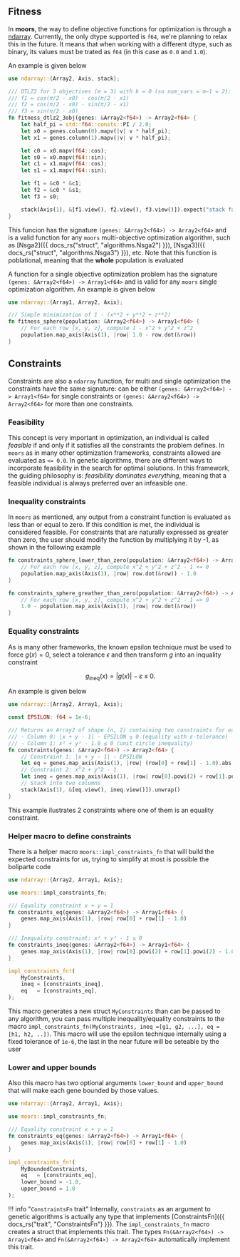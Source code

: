 ## Fitness

In **moors**, the way to define objective functions for optimization is through a [ndarray](https://docs.rs/ndarray/latest/ndarray/). Currently, the only dtype supported is `f64`, we're planning to relax this in the future. It means that when working with a different dtype, such as binary, its values must be trated as `f64` (in this case as `0.0` and `1.0`).

 An example is given below


```Rust
use ndarray::{Array2, Axis, stack};

/// DTLZ2 for 3 objectives (m = 3) with k = 0 (so num_vars = m−1 = 2):
/// f1 = cos(π/2 ⋅ x0) ⋅ cos(π/2 ⋅ x1)
/// f2 = cos(π/2 ⋅ x0) ⋅ sin(π/2 ⋅ x1)
/// f3 = sin(π/2 ⋅ x0)
fn fitness_dtlz2_3obj(genes: &Array2<f64>) -> Array2<f64> {
    let half_pi = std::f64::consts::PI / 2.0;
    let x0 = genes.column(0).mapv(|v| v * half_pi);
    let x1 = genes.column(1).mapv(|v| v * half_pi);

    let c0 = x0.mapv(f64::cos);
    let s0 = x0.mapv(f64::sin);
    let c1 = x1.mapv(f64::cos);
    let s1 = x1.mapv(f64::sin);

    let f1 = &c0 * &c1;
    let f2 = &c0 * &s1;
    let f3 = s0;

    stack(Axis(1), &[f1.view(), f2.view(), f3.view()]).expect("stack failed")
}
```

This funcion has the signature `(genes: &Array2<f64>) -> Array2<f64>` and is a valid function for any `moors` multi-objective optimization algorithm, such as [Nsga2]({{ docs_rs("struct", "algorithms.Nsga2") }}), [Nsga3]({{ docs_rs("struct", "algorithms.Nsga3") }}), etc. Note that this function is poblational, meaning that the **whole** population is evaluated

A function for a single objective optimization problem has the signature `(genes: &Array2<f64>) -> Array1<f64>` and is valid for any `moors` single optimization algorithm. An example is given below

```Rust
use ndarray::{Array1, Array2, Axix};

/// Simple minimization of 1 - (x**2 + y**2 + z**2)
fn fitness_sphere(population: &Array2<f64>) -> Array1<f64> {
    // For each row [x, y, z], compute 1 - x^2 + y^2 + z^2
    population.map_axis(Axis(1), |row| 1.0 - row.dot(&row))
}
```

## Constraints

Constraints are also a `ndarray` function, for multi and single optimization the constraints have the same signature: can be either `(genes: &Array2<f64>) -> Array1<f64>` for single constraints or `(genes: &Array2<f64>) -> Array2<f64>` for more than one constraints.


### Feasibility

This concept is very important in optimization, an individual is called *feasible* if and only if it satisfies all the constraints the problem defines. In `moors` as in many other optimization frameworks, constraints allowed are evaluated as `<= 0.0`. In genetic algorithms, there are different ways to incorporate feasibility in the search for optimal solutions. In this framework, the guiding philosophy is: *feasibility dominates everything*, meaning that a feasible individual is always preferred over an infeasible one.

### Inequality constraints

In `moors` as mentioned, any output from a constraint function is evaluated as less than or equal to zero. If this condition is met, the individual is considered feasible. For constraints that are naturally expressed as greater than zero, the user should modify the function by multiplying it by -1, as shown in the following example

```Rust
fn constraints_sphere_lower_than_zero(population: &Array2<f64>) -> Array1<f64> {
    // For each row [x, y, z], compute x^2 + y^2 + z^2 - 1 <= 0
    population.map_axis(Axis(1), |row| row.dot(&row)) - 1.0
}

fn constraints_sphere_greather_than_zero(population: &Array2<f64>) -> Array1<f64> {
    // For each row [x, y, z], compute x^2 + y^2 + z^2 - 1 => 0
    1.0 - population.map_axis(Axis(1), |row| row.dot(&row))
}
```
### Equality constraints

As is many other frameworks, the known epsilon technique must be used to force $g(x) = 0$, select a tolerance $\epsilon$ and then transform $g$ into an inquality constraint

$$g_{\text{ineq}}(x) = \bigl|g(x)\bigr| - \varepsilon \;\le\; 0.$$

An example is given below

```rust
use ndarray::{Array2, Array1, Axis};

const EPSILON: f64 = 1e-6;

/// Returns an Array2 of shape (n, 2) containing two constraints for each row [x, y]:
/// - Column 0: |x + y - 1| - EPSILON ≤ 0 (equality with ε-tolerance)
/// - Column 1: x² + y² - 1.0 ≤ 0 (unit circle inequality)
fn constraints(genes: &Array2<f64>) -> Array2<f64> {
    // Constraint 1: |x + y - 1| - EPSILON
    let eq = genes.map_axis(Axis(1), |row| (row[0] + row[1] - 1.0).abs() - EPSILON);
    // Constraint 2: x^2 + y^2 - 1
    let ineq = genes.map_axis(Axis(1), |row| row[0].powi(2) + row[1].powi(2) - 1.0);
    // Stack into two columns
    stack(Axis(1), &[eq.view(), ineq.view()]).unwrap()
}
```

This example ilustrates 2 constraints where one of them is an equality constraint.

### Helper macro to define constraints

There is a helper macro `moors::impl_constraints_fn` that will build the expected constraints for us, trying to simplify at most is  possible the boliparte code


```rust
use ndarray::{Array2, Array1, Axis};

use moors::impl_constraints_fn;

/// Equality constraint x + y = 1
fn constraints_eq(genes: &Array2<f64>) -> Array1<f64> {
    genes.map_axis(Axis(1), |row| row[0] + row[1] - 1.0)
}

/// Inequality constraint: x² + y² - 1 ≤ 0
fn constraints_ineq(genes: &Array2<f64>) -> Array1<f64> {
    genes.map_axis(Axis(1), |row| row[0].powi(2) + row[1].powi(2) - 1.0)
}

impl_constraints_fn!(
    MyConstraints,
    ineq = [constraints_ineq],
    eq   = [constraints_eq],
);

```

This macro generates a new struct `MyConstraints` than can be passed to any algorithm, you can pass multiple inequality/equality constraints to the macro `impl_constraints_fn(MyConstraints, ineq =[g1, g2, ...], eq = [h1, h2, ..])`. This macro will use the epsilon technique internally using a fixed tolerance of `1e-6`, the last in the near future will be seteable by the user


### Lower and upper bounds

Also this macro has two optional arguments `lower_bound` and `upper_bound` that will make each gene bounded by those values.


```rust
use ndarray::{Array2, Array1, Axis};

use moors::impl_constraints_fn;

/// Equality constraint x + y = 1
fn constraints_eq(genes: &Array2<f64>) -> Array1<f64> {
    genes.map_axis(Axis(1), |row| row[0] + row[1] - 1.0)
}

impl_constraints_fn!(
    MyBoundedConstraints,
    eq   = [constraints_eq],
    lower_bound = -1.0,
    upper_bound = 1.0
);

```

!!! info "`ConstraintsFn` trait"
    Internally, `constraints` as an argument to genetic algorithms is actually any type that implements [ConstraintsFn]({{ docs_rs("trait", "ConstraintsFn") }}). The `impl_constraints_fn` macro creates a struct that implements this trait. The types `Fn(&Array2<f64>) -> Array1<f64>` and `Fn(&Array2<f64>) -> Array2<f64>` automatically implement this trait.
